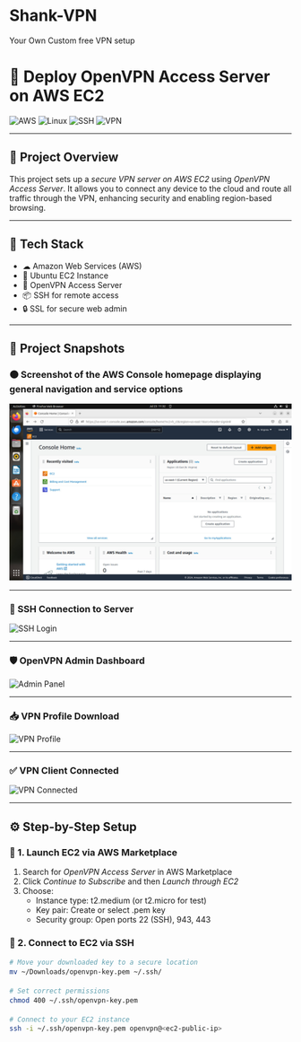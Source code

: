 # Shank-VPN
Your Own Custom  free VPN setup
# 🚀 Deploy OpenVPN Access Server on AWS EC2

![AWS](https://img.shields.io/badge/AWS-Cloud-orange?logo=amazon-aws&style=for-the-badge)
![Linux](https://img.shields.io/badge/Linux-Ubuntu-blue?logo=linux&style=for-the-badge)
![SSH](https://img.shields.io/badge/SSH-Terminal-222?logo=gnome-terminal&style=for-the-badge)
![VPN](https://img.shields.io/badge/OpenVPN-Secure-orange?logo=openvpn&style=for-the-badge)

---

## 📌 Project Overview

This project sets up a *secure VPN server on AWS EC2* using *OpenVPN Access Server*. It allows you to connect any device to the cloud and route all traffic through the VPN, enhancing security and enabling region-based browsing.

---

## 🧰 Tech Stack

- ☁ Amazon Web Services (AWS)
- 🐧 Ubuntu EC2 Instance
- 🔐 OpenVPN Access Server
- 📦 SSH for remote access
- 🔒 SSL for secure web admin

---

## 📸 Project Snapshots

### 🟠 Screenshot of the AWS Console homepage displaying general navigation and service options
![EC2 Launch](1.jpg)

---

### 🔑 SSH Connection to Server
![SSH Login](assets/ssh-login.png)

---

### 🛡️ OpenVPN Admin Dashboard
![Admin Panel](assets/admin-login.png)

---

### 📥 VPN Profile Download
![VPN Profile](assets/vpn-profile.png)

---

### ✅ VPN Client Connected
![VPN Connected](assets/vpn-connected.png)


---

## ⚙ Step-by-Step Setup

### 🔸 1. Launch EC2 via AWS Marketplace

1. Search for *OpenVPN Access Server* in AWS Marketplace
2. Click *Continue to Subscribe* and then *Launch through EC2*
3. Choose:
   - Instance type: t2.medium (or t2.micro for test)
   - Key pair: Create or select .pem key
   - Security group: Open ports 22 (SSH), 943, 443

### 🔸 2. Connect to EC2 via SSH

```bash
# Move your downloaded key to a secure location
mv ~/Downloads/openvpn-key.pem ~/.ssh/

# Set correct permissions
chmod 400 ~/.ssh/openvpn-key.pem

# Connect to your EC2 instance
ssh -i ~/.ssh/openvpn-key.pem openvpn@<ec2-public-ip>
